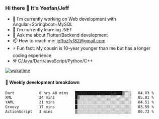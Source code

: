 ### Hi there 👋 It's Yeefan/Jeff

- 🔭 I’m currently working on Web development with Angular+Springboot+MySQL
- 🌱 I’m currently learning .NET
- 💬 Ask me about Flutter/Backend development
- 📫 How to reach me: jeffpzfyf82@gmail.com
- ⚡ Fun fact: My cousin is 10-year younger than me but has a longer coding experience
- ⚒️ C/Java/Dart/JavaScript/Python/C++


[![wakatime](https://wakatime.com/badge/user/382c7b70-226f-4509-aedd-02fe766c9d23.svg)](https://wakatime.com/@382c7b70-226f-4509-aedd-02fe766c9d23)

#### 📝 Weekly development breakdown

<!--START_SECTION:waka-->

```txt
Dart           6 hrs 48 mins   █████████████████████▒░░░   84.83 %
XML            24 mins         █▒░░░░░░░░░░░░░░░░░░░░░░░   05.01 %
YAML           21 mins         █░░░░░░░░░░░░░░░░░░░░░░░░   04.51 %
Groovy         17 mins         █░░░░░░░░░░░░░░░░░░░░░░░░   03.55 %
ActionScript   3 mins          ▒░░░░░░░░░░░░░░░░░░░░░░░░   00.72 %
```

<!--END_SECTION:waka-->
